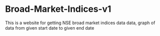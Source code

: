 # Broad-Market-Indices-v1
This is a website for getting NSE broad market indices data data, graph of data from given start date to given end date
